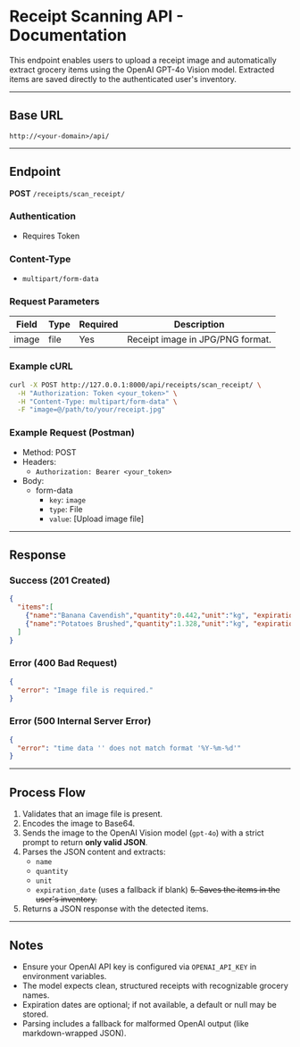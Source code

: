 # Receipt Scanning API - Documentation

This endpoint enables users to upload a receipt image and automatically extract grocery items using the OpenAI GPT-4o Vision model. Extracted items are saved directly to the authenticated user's inventory.

---
## **Base URL**
`http://<your-domain>/api/`

---
## Endpoint
**POST** `/receipts/scan_receipt/`

### Authentication
- Requires Token

### Content-Type
- `multipart/form-data`

### Request Parameters
| Field  | Type   | Required | Description                       |
|--------|--------|----------|-----------------------------------|
| image  | file   | Yes      | Receipt image in JPG/PNG format. |


### Example cURL
```bash
curl -X POST http://127.0.0.1:8000/api/receipts/scan_receipt/ \
  -H "Authorization: Token <your_token>" \
  -H "Content-Type: multipart/form-data" \
  -F "image=@/path/to/your/receipt.jpg"
```

### Example Request (Postman)
- Method: POST
- Headers:
  - `Authorization: Bearer <your_token>`
- Body:
  - form-data
    - `key`: `image`
    - `type`: File
    - `value`: [Upload image file]

---

## Response
### Success (201 Created)
```json
{
  "items":[
    {"name":"Banana Cavendish","quantity":0.442,"unit":"kg", "expiration_date":"2025-06-15"},
    {"name":"Potatoes Brushed","quantity":1.328,"unit":"kg", "expiration_date":"2025-07-01"}
  ]
}
```

### Error (400 Bad Request)
```json
{
  "error": "Image file is required."
}
```

### Error (500 Internal Server Error)
```json
{
  "error": "time data '' does not match format '%Y-%m-%d'"
}
```

---

## Process Flow
1. Validates that an image file is present.
2. Encodes the image to Base64.
3. Sends the image to the OpenAI Vision model (`gpt-4o`) with a strict prompt to return **only valid JSON**.
4. Parses the JSON content and extracts:
   - `name`
   - `quantity`
   - `unit`
   - `expiration_date` (uses a fallback if blank)
~~5. Saves the items in the user's inventory.~~
6. Returns a JSON response with the detected items.

---

## Notes
- Ensure your OpenAI API key is configured via `OPENAI_API_KEY` in environment variables.
- The model expects clean, structured receipts with recognizable grocery names.
- Expiration dates are optional; if not available, a default or null may be stored.
- Parsing includes a fallback for malformed OpenAI output (like markdown-wrapped JSON).
